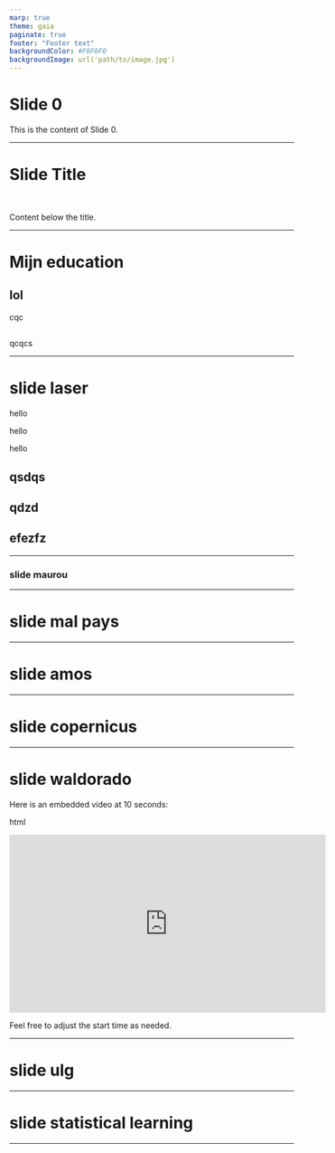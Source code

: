 ```yaml
---
marp: true
theme: gaia
paginate: true
footer: "Footer text"
backgroundColor: #F0F0F0
backgroundImage: url('path/to/image.jpg')
---
```


# Slide 0

This is the content of Slide 0.

<!--
This is a speaker note. It will not be visible on the slide.
You can use this space to write notes for yourself.
-->

---

# Slide Title

<!-- Adding extra lines to push content down -->
&nbsp;
&nbsp;

Content below the title.

---


# Mijn education
## lol
cqc
## 
qcqcs

---

# slide laser

hello

hello

hello

## qsdqs

## qdzd

## efezfz
---

### slide maurou

---

# slide mal pays

---

# slide amos


---

# slide copernicus

---

# slide waldorado

Here is an embedded video at 10 seconds:

html
<iframe width="560" height="315" src="https://www.youtube.com/embed/82DSK3ZKFSE?si=tOZvfD32ATWxCyEu" title="YouTube video player" frameborder="0" allow="accelerometer; autoplay; clipboard-write; encrypted-media; gyroscope; picture-in-picture; web-share" referrerpolicy="strict-origin-when-cross-origin" allowfullscreen></iframe>

Feel free to adjust the start time as needed.


---

# slide ulg

---

# slide statistical learning

---

